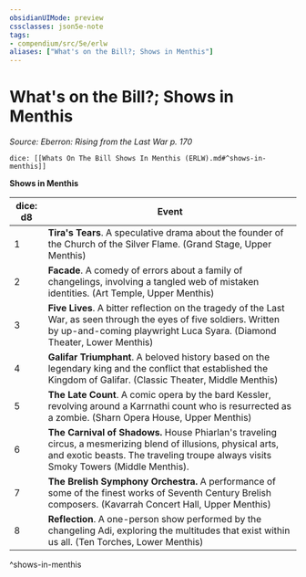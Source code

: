 ```yaml
---
obsidianUIMode: preview
cssclasses: json5e-note
tags:
- compendium/src/5e/erlw
aliases: ["What's on the Bill?; Shows in Menthis"]
---
```

# What's on the Bill?; Shows in Menthis
*Source: Eberron: Rising from the Last War p. 170* 

`dice: [[Whats On The Bill Shows In Menthis (ERLW).md#^shows-in-menthis]]`

**Shows in Menthis**

| dice: d8 | Event |
|----------|-------|
| 1 | **Tira's Tears**. A speculative drama about the founder of the Church of the Silver Flame. (Grand Stage, Upper Menthis) |
| 2 | **Facade**. A comedy of errors about a family of changelings, involving a tangled web of mistaken identities. (Art Temple, Upper Menthis) |
| 3 | **Five Lives**. A bitter reflection on the tragedy of the Last War, as seen through the eyes of five soldiers. Written by up-and-coming playwright Luca Syara. (Diamond Theater, Lower Menthis) |
| 4 | **Galifar Triumphant**. A beloved history based on the legendary king and the conflict that established the Kingdom of Galifar. (Classic Theater, Middle Menthis) |
| 5 | **The Late Count**. A comic opera by the bard Kessler, revolving around a Karrnathi count who is resurrected as a zombie. (Sharn Opera House, Upper Menthis) |
| 6 | **The Carnival of Shadows.** House Phiarlan's traveling circus, a mesmerizing blend of illusions, physical arts, and exotic beasts. The traveling troupe always visits Smoky Towers (Middle Menthis). |
| 7 | **The Brelish Symphony Orchestra.** A performance of some of the finest works of Seventh Century Brelish composers. (Kavarrah Concert Hall, Upper Menthis) |
| 8 | **Reflection**. A one-person show performed by the changeling Adi, exploring the multitudes that exist within us all. (Ten Torches, Lower Menthis) |
^shows-in-menthis